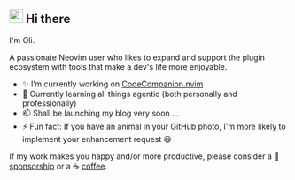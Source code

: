 ## <img src="https://raw.githubusercontent.com/MartinHeinz/MartinHeinz/master/wave.gif" width="25px" /> Hi there

I'm Oli.

A passionate Neovim user who likes to expand and support the plugin ecosystem with tools that make a dev's life more enjoyable.

- ✨ I’m currently working on [CodeCompanion.nvim](https://github.com/olimorris/codecompanion.nvim)
- 🌱 Currently learning all things agentic (both personally and professionally)
- 📫 Shall be launching my blog very soon ...
- ⚡ Fun fact: If you have an animal in your GitHub photo, I'm more likely to implement your enhancement request 😆

If my work makes you happy and/or more productive, please consider a 🩷 [sponsorship](https://github.com/sponsors/olimorris) or a ☕ [coffee](https://buymeacoffee.com/olimorris).

<!--
**olimorris/olimorris** is a ✨ _special_ ✨ repository because its `README.md` (this file) appears on your GitHub profile.

Here are some ideas to get you started:

- 🔭 I’m currently working on ...
- 🌱 I’m currently learning ...
- 👯 I’m looking to collaborate on ...
- 🤔 I’m looking for help with ...
- 💬 Ask me about ...
- 📫 How to reach me: ...
- 😄 Pronouns: ...
- ⚡ Fun fact: ...
-->
